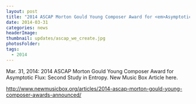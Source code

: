 ```yaml
---
layout: post
title: "2014 ASCAP Morton Gould Young Composer Award for <em>Asymptotic Flux: Second Study in Entropy</em>."
date: 2014-03-31
categories: news
headerImage:
thumbnail: updates/ascap_we_create.jpg
photosFolder:
tags:
  - 2014
---
```


Mar. 31, 2014: 2014 ASCAP Morton Gould Young Composer Award for Asymptotic Flux: Second Study in Entropy. New Music Box Article here.

http://www.newmusicbox.org/articles/2014-ascap-morton-gould-young-composer-awards-announced/
